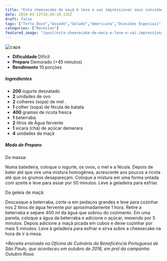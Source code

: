 ```yaml
---
title: "Esta cheesecake de maçã é leve e vai impressionar seus convidados"
date: 2018-03-22T18:30:19.135Z
draft: false
tags: ["Torta Doce","Assado","Gelado","Americana","Ocasiões Especiais","Tortas doces e salgadas"]
categories: ["Receitas"]
featured_image: "/post/esta-cheesecake-de-maca-e-leve-e-vai-impressionar-seus-convidados.c25e5ec8.jpg"
---
```


![capa](/post/esta-cheesecake-de-maca-e-leve-e-vai-impressionar-seus-convidados.c25e5ec8.jpg)

*   **Dificuldade** Difícil
*   **Preparo** Demorado (+45 minutos)
*   **Rendimento** 10 porções

##### Ingredientes

*   **200** iogurte desnatado
*   **2** unidades de ovo
*   **2** colheres (sopa) de mel .
*   **1** colher (sopa) de fécula de batata
*   **400** gramas de ricota fresca
*   **1** beterraba
*   **2** litros de Água fervente
*   **1** xícara (chá) de açúcar demerara
*   **4** unidades de maçã

##### Modo de Preparo

Da massa:

Numa batedeira, coloque o iogurte, os ovos, o mel e a fécula. Depois de bater até que vire uma mistura homogênea, acrescente aos poucos a ricota até que os grumos desapareçam. Coloque a mistura em uma forma untada com azeite e leve para assar por 50 minutos. Leve à geladeira para esfriar.

Da geleia de maçã:

Descasque a beterraba, corte-a em pedaços grandes e leve para cozinhar nos 2 litros de água fervente por aproximadamente 1 hora. Retire a beterraba e separe 400 ml da água que sobrou do cozimento. Em uma panela, coloque a água da beterraba e adicione o açúcar, mexendo por 5 minutos. Depois adicione a maçã picada em cubos e deixe cozinhar por mais 5 minutos. Leve à geladeira para esfriar e sirva sobre a cheesecake na hora de ir à mesa.

_*Receita ensinada na Oficina de Culinária da Beneficência Portuguesa de São Paulo, que aconteceu em outubro de 2016, em prol da campanha Outubro Rosa._
